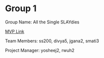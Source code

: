 # Group 1
Group Name: All the Single SLAYdies

[MVP Link](https://docs.google.com/document/d/1tscyxoU2s0PTobuJQI9Pf1CjqtwMTPwF439_aA9XW1Q/edit?usp=sharing)

Team Members: ss200, divya5, jgana2, smati3

Project Manager: yosheej2, rwuh2

